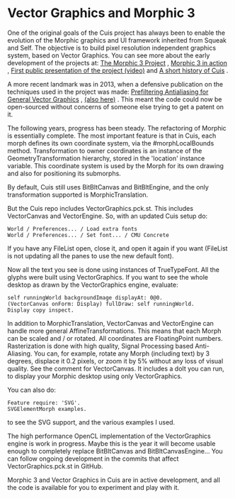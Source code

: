 # Vector Graphics and Morphic 3 #

One of the original goals of the Cuis project has always been to enable the evolution of the Morphic graphics and UI framework inherited from Squeak and Self. The objective is to build pixel resolution independent graphics system, based on Vector Graphics. You can see more about the early development of the projects at: [The Morphic 3 Project](http://www.jvuletich.org/Morphic3/Morphic3-200911.html) , [Morphic 3 in action](http://www.jvuletich.org/Morphic3/Morphic3-201006.html) , [First public presentation of the project (video)](http://www.jvuletich.org/Morphic3/Smalltalks2007/Smalltalks2007.html) and [A short history of Cuis](CuisHistory.md) .

A more recent landmark was in 2013, when a defensive publication on the techniques used in the project was made: [Prefiltering Antialiasing for General Vector Graphics](https://www.researchgate.net/publication/267152327_Prefiltering_Antialiasing_for_General_Vector_Graphics) , [(also here)](https://priorart.ip.com/IPCOM/000232657) . This meant the code could now be open-sourced without concerns of someone else trying to get a patent on it.

The following years, progress has been steady. The refactoring of Morphic is essentially complete. The most important feature is that in Cuis, each morph defines its own coordinate system, via the #morphLocalBounds method. Transformation to owner coordinates is an instance of the GeometryTransformation hierarchy, stored in the 'location' instance variable. This coordinate system is used by the Morph for its own drawing and also for positioning its submorphs.

By default, Cuis still uses BitBltCanvas and BitBltEngine, and the only transformation supported is MorphicTranslation.

But the Cuis repo includes VectorGraphics.pck.st. This includes VectorCanvas and VectorEngine. So, with an updated Cuis setup do:
```
World / Preferences... / Load extra fonts
World / Preferences... / Set font... / CMU Concrete
```
If you have any FileList open, close it, and open it again if you want (FileList is not updating all the panes to use the new default font).

Now all the text you see is done using instances of TrueTypeFont. All the glyphs were built using VectorGraphics. If you want to see the whole desktop as drawn by the VectorGraphics engine, evaluate:
```
self runningWorld backgroundImage displayAt: 0@0.
(VectorCanvas onForm: Display) fullDraw: self runningWorld.
Display copy inspect.
```

In addition to MorphicTranslation, VectorCanvas and VectorEngine can handle more general AffineTransformations. This means that each Morph can be scaled and / or rotated. All coordinates are FloatingPoint numbers. Rasterization is done with high quality, Signal Processing based Anti-Aliasing. You can, for example, rotate any Morph (including text) by 3 degrees, displace it 0.2 pixels, or zoom it by 5% without any loss of visual quality. See the comment for VectorCanvas. It includes a doIt you can run, to display your Morphic desktop using only VectorGraphics.

You can also do:
```
Feature require: 'SVG'.
SVGElementMorph examples.
```
to see the SVG support, and the various examples I used.

The high performance OpenCL implementation of the VectorGraphics engine is work in progress. Maybe this is the year it will become usable enough to completely replace BitBltCanvas and BitBltCanvasEngine... You can follow ongoing development in the commits that affect VectorGraphics.pck.st in GitHub. 

Morphic 3 and Vector Graphics in Cuis are in active development, and all the code is available for you to experiment and play with it.

